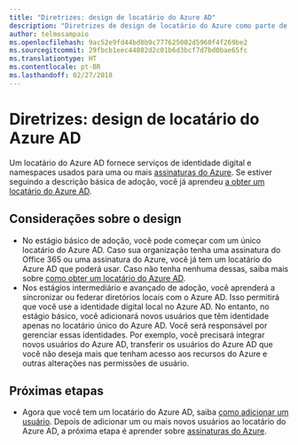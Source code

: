 ```yaml
---
title: "Diretrizes: design de locatário do Azure AD"
description: "Diretrizes de design de locatário do Azure como parte de uma estratégia básica de adoção da nuvem"
author: telmosampaio
ms.openlocfilehash: 9ac52e9fd44bd8b9c777625002d5960f4f269be2
ms.sourcegitcommit: 29fbcb1eec44802d2c01b6d3bcf7d7bd0bae65fc
ms.translationtype: HT
ms.contentlocale: pt-BR
ms.lasthandoff: 02/27/2018
---
```

# <a name="guidance-azure-ad-tenant-design"></a>Diretrizes: design de locatário do Azure AD

Um locatário do Azure AD fornece serviços de identidade digital e namespaces usados para uma ou mais [assinaturas do Azure](subscription-explainer.md). Se estiver seguindo a descrição básica de adoção, você já aprendeu [a obter um locatário do Azure AD][how-to-get-aad-tenant]. 

## <a name="design-considerations"></a>Considerações sobre o design

- No estágio básico de adoção, você pode começar com um único locatário do Azure AD. Caso sua organização tenha uma assinatura do Office 365 ou uma assinatura do Azure, você já tem um locatário do Azure AD que poderá usar. Caso não tenha nenhuma dessas, saiba mais sobre [como obter um locatário do Azure AD][how-to-get-aad-tenant]. 
- Nos estágios intermediário e avançado de adoção, você aprenderá a sincronizar ou federar diretórios locais com o Azure AD. Isso permitirá que você use a identidade digital local no Azure AD. No entanto, no estágio básico, você adicionará novos usuários que têm identidade apenas no locatário único do Azure AD. Você será responsável por gerenciar essas identidades. Por exemplo, você precisará integrar novos usuários do Azure AD, transferir os usuários do Azure AD que você não deseja mais que tenham acesso aos recursos do Azure e outras alterações nas permissões de usuário.

## <a name="next-steps"></a>Próximas etapas

* Agora que você tem um locatário do Azure AD, saiba [como adicionar um usuário][azure-ad-add-user]. Depois de adicionar um ou mais novos usuários ao locatário do Azure AD, a próxima etapa é aprender sobre [assinaturas do Azure](subscription-explainer.md).

<!-- Links -->

[azure-ad-add-user]: /azure/active-directory/add-users-azure-active-directory?toc=/azure/architecture/cloud-adoption-guide/toc.json
[docs-manage-azure-ad]: /azure/active-directory/active-directory-administer?toc=/azure/architecture/cloud-adoption-guide/toc.json
[docs-tenant]: /azure/active-directory/develop/active-directory-howto-tenant?toc=/azure/architecture/cloud-adoption-guide/toc.json
[docs-associate-subscription]: /azure/active-directory/active-directory-how-subscriptions-associated-directory?toc=/azure/architecture/cloud-adoption-guide/toc.json
[how-to-get-aad-tenant]: /azure/active-directory/develop/active-directory-howto-tenant?toc=/azure/architecture/cloud-adoption-guide/toc.json
